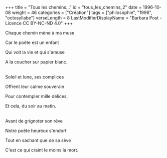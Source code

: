+++
title = "Tous les chemins..."
id = "tous_les_chemins_2"
date = 1996-10-08
weight = 46
categories = ["Création"]
tags = ["philosophie", "1996", "octosyllabe"]
verseLength = 8
LastModifierDisplayName = "Barbara Post - Licence CC BY-NC-ND 4.0"
+++

Chaque chemin mène à ma muse

Car le poète est un enfant

Qui voit la vie et qui s'amuse

A la coucher sur papier blanc.

 \
Soleil et lune, ses complices

Offrent leur calme souverain

Pour contempler mille délices,

Et cela, du soir au matin.

 \
Avant de grignoter son rêve

Notre poète heureux s'endort

Tout en sachant que de sa sève

C'est ce qui craint le moins la mort.
